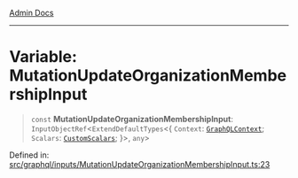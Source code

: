 [Admin Docs](/)

***

# Variable: MutationUpdateOrganizationMembershipInput

> `const` **MutationUpdateOrganizationMembershipInput**: `InputObjectRef`\<`ExtendDefaultTypes`\<\{ `Context`: [`GraphQLContext`](../../../context/type-aliases/GraphQLContext.md); `Scalars`: [`CustomScalars`](../../../scalars/type-aliases/CustomScalars.md); \}\>, `any`\>

Defined in: [src/graphql/inputs/MutationUpdateOrganizationMembershipInput.ts:23](https://github.com/PalisadoesFoundation/talawa-api/blob/2cc2354b3599462f5e9976dfd00bd2cfa22095cb/src/graphql/inputs/MutationUpdateOrganizationMembershipInput.ts#L23)

